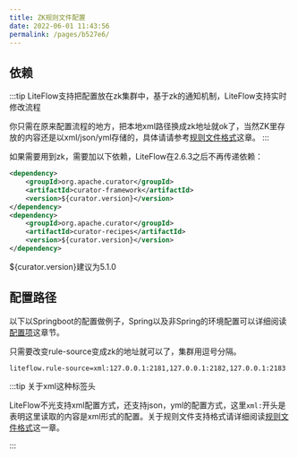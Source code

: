 ```yaml
---
title: ZK规则文件配置
date: 2022-06-01 11:43:56
permalink: /pages/b527e6/
---
```


## 依赖
:::tip
LiteFlow支持把配置放在zk集群中，基于zk的通知机制，LiteFlow支持实时修改流程

你只需在原来配置流程的地方，把本地xml路径换成zk地址就ok了，当然ZK里存放的内容还是以xml/json/yml存储的，具体请请参考[规则文件格式](/pages/7e3166/)这章。
:::

如果需要用到zk，需要加以下依赖，LiteFlow在2.6.3之后不再传递依赖：

```xml
<dependency>
    <groupId>org.apache.curator</groupId>
    <artifactId>curator-framework</artifactId>
    <version>${curator.version}</version>
</dependency>
<dependency>
    <groupId>org.apache.curator</groupId>
    <artifactId>curator-recipes</artifactId>
    <version>${curator.version}</version>
</dependency>
```

${curator.version}建议为5.1.0

## 配置路径

以下以Springboot的配置做例子，Spring以及非Spring的环境配置可以详细阅读[配置项](/pages/82459b/)这章节。

只需要改变rule-source变成zk的地址就可以了，集群用逗号分隔。

```properties
liteflow.rule-source=xml:127.0.0.1:2181,127.0.0.1:2182,127.0.0.1:2183
```

:::tip 关于xml这种标签头

LiteFlow不光支持xml配置方式，还支持json，yml的配置方式，这里`xml:`开头是表明这里读取的内容是xml形式的配置。关于规则文件支持格式请详细阅读[规则文件格式](/pages/7e3166/)这一章。

:::